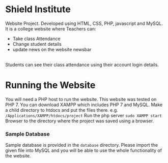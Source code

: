 # Shield Institute
Website Project. Developed using HTML, CSS, PHP, javascript and MySQL.<br />
It is a college website where Teachers can:
- Take class Attendance
- Change student details
- update news on the website newsbar
<br />
Students can see their class attendance using their account login details.

# Running the Website
You will need a PHP host to run the website. This website was tested on PHP 7.
You can download XAMPP which includes PHP 7 and MySQL.
Make a child directory to htdocs and put the files there. e.g. `/Applications/XAMPP/htdocs/project`
Run the php server `sudo XAMPP start`
Browser to the directory where the project was saved using a browser.

### Sample Database
Sample database is provided in the `database` directory. Please import the given file into MySQL and you will be able to use the whole functionality of the website. 
